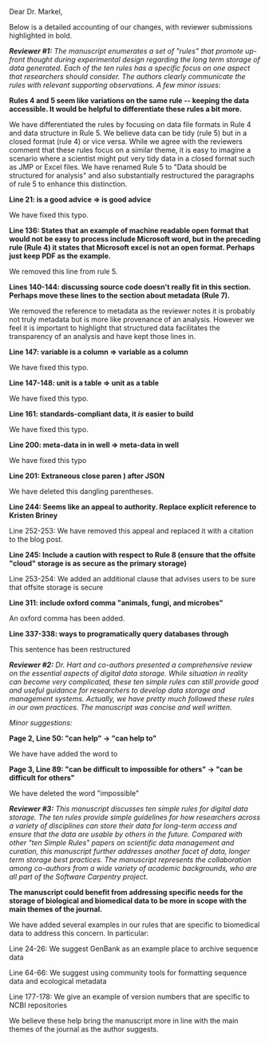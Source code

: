 Dear Dr. Markel,

Below is a detailed accounting of our changes, with reviewer submissions highlighted in bold.


**_Reviewer #1:_** _The manuscript enumerates a set of "rules" that
promote up-front thought during experimental design regarding the long
term storage of data generated. Each of the ten rules has a specific
focus on one aspect that researchers should consider. The authors
clearly communicate the rules with relevant supporting observations. A
few minor issues:_

**Rules 4 and 5 seem like variations on the same rule -- keeping the
data accessible. It would be helpful to differentiate these rules a
bit more.**


 We have differentiated the rules by focusing on data file formats in
 Rule 4 and data structure in Rule 5. We believe data can be tidy
 (rule 5) but in a closed format (rule 4) or vice versa. While we
 agree with the reviewers comment that these rules focus on a similar
 theme, it is easy to imagine a scenario where a scientist might put
 very tidy data in a closed format such as JMP or Excel files. We have
 renamed Rule 5 to "Data should be structured for analysis" and also
 substantially restructured the paragraphs of rule 5 to enhance this
 distinction.

**Line 21: is a good advice => is good advice**

We have fixed this typo.

**Line 136: States that an example of machine readable open format
that would not be easy to process include Microsoft word, but in the
preceding rule (Rule 4) it states that Microsoft excel is not an open
format. Perhaps just keep PDF as the example.**

We removed this line from rule 5.

**Lines 140-144: discussing source code doesn't really fit in this
section. Perhaps move these lines to the section about metadata (Rule
7).**

We removed the reference to metadata as the reviewer notes it is
probably not truly metadata but is more like provenance of an
analysis. However we feel it is important to highlight that structured
data facilitates the transparency of an analysis and have kept those
lines in.

**Line 147: variable is a column => variable as a column**

We have fixed this typo.

**Line 147-148: unit is a table => unit as a table**

We have fixed this typo.

**Line 161: standards-compliant data, it _is_ easier to build**

We have fixed this typo.

**Line 200: meta-data in in well => meta-data in well**

We have fixed this typo

**Line 201: Extraneous close paren ) after JSON**

We have deleted this dangling parentheses.

**Line 244: Seems like an appeal to authority. Replace explicit
reference to Kristen Briney**

Line 252-253: We have removed this appeal and replaced it with a
citation to the blog post.

**Line 245: Include a caution with respect to Rule 8 (ensure that the
offsite "cloud" storage is as secure as the primary storage)**

Line 253-254: We added an additional clause that advises users to be
sure that offsite storage is secure

**Line 311: include oxford comma "animals, fungi, and microbes"**

An oxford comma has been added.

**Line 337-338: ways to programatically query databases through**

This sentence has been restructured


**_Reviewer #2:_** _Dr. Hart and co-authors presented a comprehensive
review on the essential aspects of digital data storage. While
situation in reality can become very complicated, these ten simple
rules can still provide good and useful guidance for researchers to
develop data storage and management systems. Actually, we have pretty
much followed these rules in our own practices. The manuscript was
concise and well written._

_Minor suggestions:_

**Page 2, Line 50: "can help" -> "can help to"**

We have have added the word to

**Page 3, Line 89: "can be difficult to impossible for others" -> "can
be difficult for others"**

We have deleted the word "impossible"

**_Reviewer #3:_** _This manuscript discusses ten simple rules for
digital data storage. The ten rules provide simple guidelines for how
researchers across a variety of disciplines can store their data for
long-term access and ensure that the data are usable by others in the
future. Compared with other "ten Simple Rules" papers on scientific
data management and curation, this manuscript further addresses
another facet of data, longer term storage best practices. The
manuscript represents the collaboration among co-authors from a wide
variety of academic backgrounds, who are all part of the Software
Carpentry project._

**The manuscript could benefit from addressing specific needs for the
storage of biological and biomedical data to be more in scope with the
main themes of the journal.**

We have added several examples in our rules that are specific to
biomedical data to address this concern. In particular:

Line 24-26: We suggest GenBank as an example place to archive sequence
data

Line 64-66: We suggest using community tools for formatting
sequence data and ecological metadata

Line 177-178: We give an example of version numbers
that are specific to NCBI repositories

We believe these help bring the manuscript more in line with the main
themes of the journal as the author suggests.
